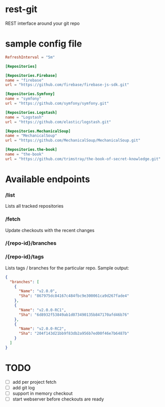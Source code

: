 # rest-git

REST interface around your git repo

# sample config file

```toml
RefreshInterval = "5m"

[Repositories]

[Repositories.Firebase]
name = "firebase"
url = "https://github.com/firebase/firebase-js-sdk.git"

[Repositories.Symfony]
name = "symfony"
url = "https://github.com/symfony/symfony.git"

[Repositories.Logstash]
name = "Logstash"
url = "https://github.com/elastic/logstash.git"

[Repositories.MechanicalSoup]
name = "MechanicalSoup"
url = "https://github.com/MechanicalSoup/MechanicalSoup.git"

[Repositories.the-book]
name = "the-book"
url = "https://github.com/trimstray/the-book-of-secret-knowledge.git"
```

# Available endpoints

### /list

Lists all tracked repositories

### /fetch

Update checkouts with the recent changes

### /{repo-id}/branches

### /{repo-id}/tags

Lists tags / branches for the particular repo. Sample output:

```json
{
  "branches": [
    {
      "Name": "v2.0.0",
      "Sha": "867975dc84167c484fbc9e300061ca9d267fade4"
    },
    {
      "Name": "v2.0.0-RC1",
      "Sha": "6d8932f53849ab1d073490135b847170afd46b76"
    },
    {
      "Name": "v2.0.0-RC2",
      "Sha": "204f143d21bb9f83db2a956b7ed00f46e7b6487b"
    }
  ]
}
```

# TODO
- [ ] add per project fetch
- [ ] add git log
- [ ] support in memory checkout
- [ ] start webserver before checkouts are ready